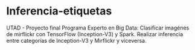 # Inferencia-etiquetas
UTAD - Proyecto final Programa Experto en Big Data: Clasificar imagénes de mirflickr con TensorFlow (Inception-V3) y Spark. Realizar inferencia entre categorías de Inception-V3 y Mirflickr y viceversa.
